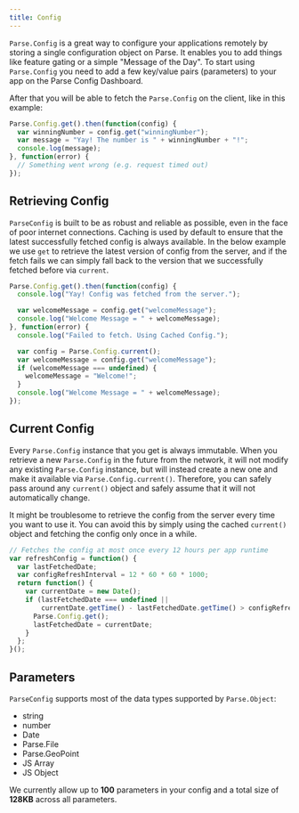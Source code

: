 ```yaml
---
title: Config
---
```


`Parse.Config` is a great way to configure your applications remotely by storing a single configuration object on Parse. It enables you to add things like feature gating or a simple "Message of the Day". To start using `Parse.Config` you need to add a few key/value pairs (parameters) to your app on the Parse Config Dashboard.

After that you will be able to fetch the `Parse.Config` on the client, like in this example:

```javascript
Parse.Config.get().then(function(config) {
  var winningNumber = config.get("winningNumber");
  var message = "Yay! The number is " + winningNumber + "!";
  console.log(message);
}, function(error) {
  // Something went wrong (e.g. request timed out)
});
```

## Retrieving Config

`ParseConfig` is built to be as robust and reliable as possible, even in the face of poor internet connections. Caching is used by default to ensure that the latest successfully fetched config is always available. In the below example we use `get` to retrieve the latest version of config from the server, and if the fetch fails we can simply fall back to the version that we successfully fetched before via `current`.

```javascript
Parse.Config.get().then(function(config) {
  console.log("Yay! Config was fetched from the server.");

  var welcomeMessage = config.get("welcomeMessage");
  console.log("Welcome Message = " + welcomeMessage);
}, function(error) {
  console.log("Failed to fetch. Using Cached Config.");

  var config = Parse.Config.current();
  var welcomeMessage = config.get("welcomeMessage");
  if (welcomeMessage === undefined) {
    welcomeMessage = "Welcome!";
  }
  console.log("Welcome Message = " + welcomeMessage);
});
```

## Current Config

Every `Parse.Config` instance that you get is always immutable. When you retrieve a new `Parse.Config` in the future from the network, it will not modify any existing `Parse.Config` instance, but will instead create a new one and make it available via `Parse.Config.current()`. Therefore, you can safely pass around any `current()` object and safely assume that it will not automatically change.

It might be troublesome to retrieve the config from the server every time you want to use it. You can avoid this by simply using the cached `current()` object and fetching the config only once in a while.

```javascript
// Fetches the config at most once every 12 hours per app runtime
var refreshConfig = function() {
  var lastFetchedDate;
  var configRefreshInterval = 12 * 60 * 60 * 1000;
  return function() {
    var currentDate = new Date();
    if (lastFetchedDate === undefined ||
        currentDate.getTime() - lastFetchedDate.getTime() > configRefreshInterval) {
      Parse.Config.get();
      lastFetchedDate = currentDate;
    }
  };
}();
```

## Parameters

`ParseConfig`  supports most of the data types supported by `Parse.Object`:

*   string
*   number
*   Date
*   Parse.File
*   Parse.GeoPoint
*   JS Array
*   JS Object

We currently allow up to **100** parameters in your config and a total size of **128KB** across all parameters.

